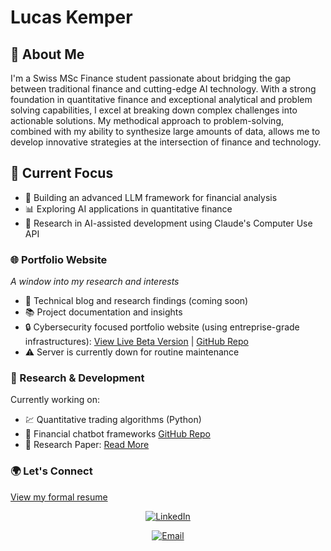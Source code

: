# Lucas Kemper


## 👋 About Me
I'm a Swiss MSc Finance student passionate about bridging the gap between traditional finance and cutting-edge AI technology. With a strong foundation in quantitative finance and exceptional analytical  and problem solving capabilities, I excel at breaking down complex challenges into actionable solutions. My methodical approach to problem-solving, combined with my ability to synthesize large amounts of data, allows me to develop innovative strategies at the intersection of finance and technology.

## 🎯 Current Focus

- 🤖 Building an advanced LLM framework for financial analysis
- 📊 Exploring AI applications in quantitative finance
- 🔬 Research in AI-assisted development using Claude's Computer Use API

### 🌐 Portfolio Website
*A window into my research and interests*
- 📝 Technical blog and research findings (coming soon)
- 📚 Project documentation and insights
- 🔒 Cybersecurity focused portfolio website (using entreprise-grade infrastructures): [View Live Beta Version](https://www.lucaskemper.com) | [GitHub Repo](https://github.com/lucaskemper/portfolio-website)
- ⚠️ Server is currently down for routine maintenance

### 🔬 Research & Development
Currently working on:
- 💹 Quantitative trading algorithms (Python) 
- 🤝 Financial chatbot frameworks [GitHub Repo](https://github.com/lucaskemper/llm-finance-analysis-project)
- 🔬 Research Paper: [Read More](https://www.lucaskemper.com/papers)

### 🌍 Let's Connect
[View my formal resume](https://drive.google.com/file/d/1aqyCATMrgJFI9ApifSsImU14DGYee0Yu/view?usp=sharing)
<div align="center">

[![LinkedIn](https://img.shields.io/badge/LinkedIn-0077B5?style=for-the-badge&logo=linkedin&logoColor=white&style=plastic)](https://linkedin.com/in/lucas-kemper)
<div align="center">

[![Email](https://img.shields.io/badge/Email-D14836?style=for-the-badge&logo=gmail&logoColor=white&style=plastic)](mailto:lucas.kemper01@gmail.com)



</div>
